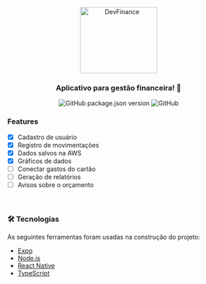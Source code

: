 
<p align="center">
    <img src="https://lh3.googleusercontent.com/xLRGTcVdfjCo2FnvGDOAPk4rwjRMISVkgAOUzAf3zVsrVCZQhzw1PFL89uKlomwUD9FpidJ3RrgBrHS2i0iuwSbIb3rqSKXVzblqjR5_Np4SS7vr9BB-WNRy-grR1DRR5ZRzuWzeWE9bBEYLuP_EtHCQyfCBNmAeSifl7svGPYmuZjf8c4T2EWlJicQpUQZY6xT2-lyeXvRF8sFgUgpw58LbX-o7xktewAHqih6SdV-Es3R9_LRXF8apYLGfCSobDWXWEycfpMWHwmat43Gc7FutQYZyZUTnhDJsEHQkexvJcEwUMR3_V2-RzHL5ZeGmm98L_C2irYh7H2B1dSDP0eaIJuzJCLjq64t3l74dCIdChSRAS110xlwhX0EU8qDcJNSBSaekiTQ6CoH76RLLmaDX6D0WgK5lHidFBHetXdY9fRNNnojPGIO32uxOGaAfOB9p3pynEy4CzpFvwp1UObEwp3qkx32tpAlaUI7OecK8kfM-Ay065KiyqlN1N3-_lW4znlQtO0S89ZcoTOODEWRKTXwZezPnz4_ezmrAl3ERch-wHX_pkjbv8LZh2Tm28eXGSv4tTnX8A4rFYvM3GKS4Kckry0YxyQc2DadPvTb2a0HA8_3k_ncbCOJ7OEM3XSXHPtnZRfdhP75XPOJCsGDiZ6IJuC-8mrynZzxaDlEP_jdeH9IdOA9WC3LG926NWRoV20fy8L-ZTvzk-0Xcz-GNHknnaIAy4f2eFP9cMhd8OxRYvbeoky2221K94jDGPMHlZL7LWSbNwVv2Skk9BVxxOD64jaaZLqznBcK_SpxwdC73Oq9llbrSVKMpzgPmkqDuuWX71lsTI2l5u35Bkj01ydPWu2ViF-BPG1nMdXWUgEbW63nScBeISIFLTIeYnfbxit3ZaGnpMN3ECgnhtDukSeh7V7pScOL6frkTESZi9thT=w554-h493-no?authuser=0" height="150" width="175" alt="DevFinance" />
</p>

<h3 align="center">Aplicativo para gestão financeira! 🚀</h3>

<div align="center">
    <img alt="GitHub package.json version" src="https://img.shields.io/github/package-json/v/Carlosdanyell/dev-finance-app?">
    <img alt="GitHub" src="https://img.shields.io/github/license/Carlosdanyell/dev-finance-app?label=LICENCE">
</div>

### Features

- [x] Cadastro de usuário
- [x] Registro de movimentações
- [x] Dados salvos na AWS
- [x] Gráficos de dados
- [ ] Conectar gastos do cartão
- [ ] Geração de relatórios
- [ ] Avisos sobre o orçamento
<br><br><br>
### 🛠 Tecnologias

As seguintes ferramentas foram usadas na construção do projeto:

- [Expo](https://expo.io/)
- [Node.js](https://nodejs.org/en/)
- [React Native](https://reactnative.dev/)
- [TypeScript](https://www.typescriptlang.org/)
